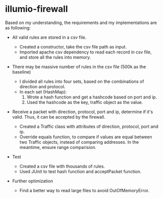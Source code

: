 # illumio-firewall

Based on my understanding, the requirements and my implementations are as following:

* All valid rules are stored in a csv file. 
    * Created a constructor, take the csv file path as input.
    * Imported apache csv dependency to read each record in csv file, and store all the rules into memory.

* There may be massive number of rules in the csv file (500k as the baseline)
    * I divided all rules into four sets, based on the combinations of direction and protocol.
    * In each set (HashMap):
        1. Wrote a hash function and get a hashcode based on port and ip.
        2. Used the hashcode as the key, traffic object as the value. 

* Receive a packet with direction, protocol, port and ip, determine if it's valid. Thus, it can be accepted by the firewall.
    * Created a Traffic class with attributes of direction, protocol, port and ip.
    * Override equals function, to compare if values are equal between two Traffic objects, instead of comparing addresses. In the meantime, ensure range comparision.

* Test
    * Created a csv file with thousands of rules.
    * Used JUnit to test hash function and acceptPacket function.
    
* Further optimization
    * Find a better way to read large files to avoid OutOfMemoryError.
